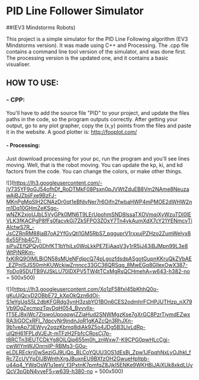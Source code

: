 # PID Line Follower Simulator
##(EV3 Mindstorms Robots)

This project is a simple simulator for the PID Line Following algorithm (EV3 Mindstorms version).
It was made using C++ and Processing. 
The .cpp file contains a command line tool version of the simulator, and was done first. 
The processing version is the updated one, and it contains a basic visualiser.

## HOW TO USE:

### - CPP: 
  You'll have to add the source file "PID" to your project, and update the files paths in the code,
  so the program outputs correctly.
  After getting your output, go to any plot grapher, copy the (x,y) points from the files and paste
  it in the website. A good plotter is: http://fooplot.com/

#### - Processing: 
  Just download processing for your pc, run the program and you'll see lines moving. Well, that is
  the robot moving. You can update the kp, ki, and kd factors from the code. You can change the
  colors, or make other things. 

![](https://lh3.googleusercontent.com/-jV735YF9oGJ54ofhDf_RoDTMkF08Psxn0pJVWtZduEB8Vm2NAme8NeuzawAjBJZbjjFxe9BzFJ-MKnPgMqSlH2CNAzDr0qt1eBfdvNer7r6Oifn2fwbaHWP4mPMOE2dWHW2nm1Dq10GHmZeKSgo-wNZK2xjoUJbL5VyGPk0MN6T9LErUpohmSND8lssaTXOVmqjXyWzuTDI0lEVLK3fKACPgP8fFs0facvkGi7Zk5FPO3ZOxY7Tn4ykAumXdX7cY21YENmcvTiAlctwS7R_-JsCZRnRM88jaB7oA2YfGvQti1GM5RbS7_pqguprV1rxxujPZHzo2ZumWeIyx86x55Fhb4C7j-siPuZEfQPQy0DhfKT1bYhjLx0WoLkkPE7EjAaqV3y1rR5jJ43iBJMpn99L3e8WtPjNRKm-fxKlRQ9OlMLBiON58sMUeNFdjpcQ74pLgozfdsdpASgotGupnKKruQkZVbAE_EZPnlSJSS0mhKUWckjwZrnncc33GC36QRSqg_8MwEGq8GllexOwX387-YoDo95DUTB9VJSkLU70lDXPV5TW4tTCxMgRsQCHmehA=w643-h382-no = 500x500)

![](https://lh3.googleusercontent.com/Xo1zF58fxI45bKhhQ0o-gKuUjQcyD2OBbE72_kXpOkQzn6dOj-S1eYgUqS5L2dbKFGRdg3ynH3zsbYO1BOn6CES2odmhrFCHPJUTHzp_nX79Vb9DgZecmpzTqvDqH054_BvvvlIx-fT5EJ8xiWc7ZiswoUpoqqwjZZiaHud2SNWMgzKse7gXrGC8PzrTiymdEZwxRA3jGOCxRFI_7dpcyNr9jndnJoR1gKAZcQn3RhJXn-9b1veAp73EWyy2oqzKbmq8diAk9Z5o4JDg5B3LlvLdRp-uIQtH61FPLdVJEJt-mTFzH2FbfcCRosCj7p-t8RCTn3IEUTCDkYg8OlLQip655m0h_znWxw7-K9CPG0pwHLcCgj-cwWIYmWJOnrniIP-RBMs3-G0u-eLDLREckrj0wSeziGJ9LiQo_BLCoYQUU3OS1dEsBj_Zpw1JFpqhNxLyOJhkl_fRc7ZcUVYpDIJBWnthXrgJBuxnEU9BXfzOH2GwueHpItpb-u44q4_YWqOsW1u1eeV_f3PxtnK7pmfqZ8JjkI5ENKe9WKHBiJAiXUk8xkdLUyQcV3oGbN4vveF5=w639-h380-no = 500x500)
